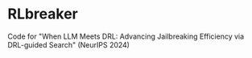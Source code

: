 # RLbreaker
Code for "When LLM Meets DRL: Advancing Jailbreaking Efficiency via DRL-guided Search" (NeurIPS 2024)
